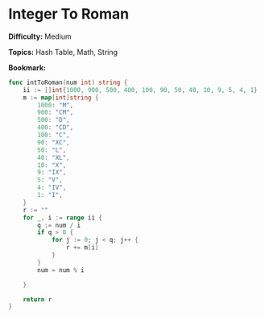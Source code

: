 # Integer To Roman

**Difficulty:** Medium

**Topics:** Hash Table, Math, String

**Bookmark:**

```go
func intToRoman(num int) string {
    ii := []int{1000, 900, 500, 400, 100, 90, 50, 40, 10, 9, 5, 4, 1}
    m := map[int]string {
        1000: "M",
        900: "CM",
        500: "D",
        400: "CD",
        100: "C",
        90: "XC",
        50: "L",
        40: "XL",
        10: "X",
        9: "IX",
        5: "V",
        4: "IV",
        1: "I",
    }
    r := ""
    for _, i := range ii {
        q := num / i
        if q > 0 {
            for j := 0; j < q; j++ {
                r += m[i]
            }
        }
        num = num % i

    }

    return r
}
```
